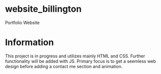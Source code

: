 # website_billington
Portfolio Website
# Information
This project is in progress and utilizes mainly HTML and CSS. Further functionality will be added with JS. Primary focus is to get a seemless web design before adding a contact me section and animation.
